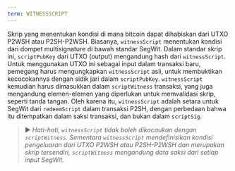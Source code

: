 ```yaml
---
term: WITNESSSCRIPT
---
```


Skrip yang menentukan kondisi di mana bitcoin dapat dihabiskan dari UTXO P2WSH atau P2SH-P2WSH. Biasanya, `witnessScript` menentukan kondisi dari dompet multisignature di bawah standar SegWit. Dalam standar skrip ini, `scriptPubKey` dari UTXO (output) mengandung hash dari `witnessScript`. Untuk menggunakan UTXO ini sebagai input dalam transaksi baru, pemegang harus mengungkapkan `witnessScript` asli, untuk membuktikan kecocokannya dengan sidik jari dalam `scriptPubKey`. `witnessScript` kemudian harus dimasukkan dalam `scriptWitness` transaksi, yang juga mengandung elemen-elemen yang diperlukan untuk memvalidasi skrip, seperti tanda tangan. Oleh karena itu, `witnessScript` adalah setara untuk SegWit dari `redeemScript` dalam transaksi P2SH, dengan perbedaan bahwa itu ditempatkan dalam saksi transaksi, dan bukan dalam `scriptSig`.

> ► *Hati-hati, `witnessScript` tidak boleh dikacaukan dengan `scriptWitness`. Sementara `witnessScript` mendefinisikan kondisi pengeluaran dari UTXO P2WSH atau P2SH-P2WSH dan merupakan skrip tersendiri, `scriptWitness` mengandung data saksi dari setiap input SegWit.*